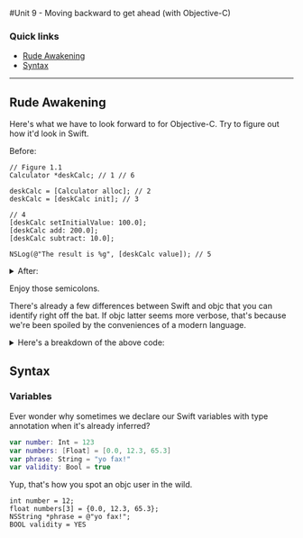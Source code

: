 #Unit 9 - Moving backward to get ahead (with Objective-C)

### Quick links
* [Rude Awakening](#rude-awakening)
* [Syntax](#syntax)

---
## Rude Awakening

Here's what we have to look forward to for Objective-C. Try to figure out how it'd look in Swift.

Before:

```objc
// Figure 1.1
Calculator *deskCalc; // 1 // 6

deskCalc = [Calculator alloc]; // 2
deskCalc = [deskCalc init]; // 3
        
// 4
[deskCalc setInitialValue: 100.0];
[deskCalc add: 200.0];
[deskCalc subtract: 10.0];

NSLog(@"The result is %g", [deskCalc value]); // 5
```

<details>
<summary>After:</summary>

```swift
// Figure 1.2
let deskCalc = Calculator()

deskCalc.setInitialValue(100.0)
deskCalc.add(200.0)
deskCalc.subtract(10.0)

print("The result is \(deskCalc.value)")
```

</details>

Enjoy those semicolons.

There's already a few differences between Swift and objc that you can identify right off the bat. If objc latter seems more verbose, that's because we're been spoiled by the conveniences of a modern language.

<details><summary>Here's a breakdown of the above code:</summary>

1. First, we define a variable called `deskCalc`. 
2. After we have `deskCalc` to store the reference in, we create the object itself by `alloc`ating memory storage space for the object. Calling this method gets back the instance of the `Calculator` class. `alloc` also "zeroes out" all that instance's properties so it can be initialized after.
3. We `init`ialize the `deskCalc`instance here. Notice that the `init` method is called on `deskCalc` **and not** `Calculator` because you want to initialize that specific object. `init` returns a value, which you are storing in `deskCalc`.
4. Well, these are the methods you're calling on `deskCalc`. The brackets should give it away by now. Instead of Swift's `Class.method()` syntax, we go with `[Class method]` for objc.
5. Several things are happening here. There's not string interpolation in objc, so we use the fan-favorite `NSLog()` with two arguments: the string with a [`format specifier`](https://developer.apple.com/library/content/documentation/Cocoa/Conceptual/Strings/Articles/formatSpecifiers.html) placeholder within the `NSString`, and the `value` method that returns the value. Note that while Swift has dot syntax to access instance properties, objc doesn't and requires a method to return instance property values.
6. The asterisk (**\***) that precedes the variable name denotes that `deskCalc` is actually a reference/pointer to a `Calculator` object. It doesn't actually store any data, just a memory address to where the `Calculator` object resides at.
</details>

## Syntax

### Variables
Ever wonder why sometimes we declare our Swift variables with type annotation when it's already inferred?

```swift
var number: Int = 123
var numbers: [Float] = [0.0, 12.3, 65.3]
var phrase: String = "yo fax!"
var validity: Bool = true
```
Yup, that's how you spot an objc user in the wild. 

```objc
int number = 12;
float numbers[3] = {0.0, 12.3, 65.3};
NSString *phrase = @"yo fax!";
BOOL validity = YES
```